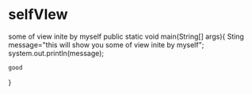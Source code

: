 # selfVIew
some of view inite by myself
public static void main(String[] args){
    Sting message="this will show you some of view inite by myself";
    system.out.println(message);

	good
}

